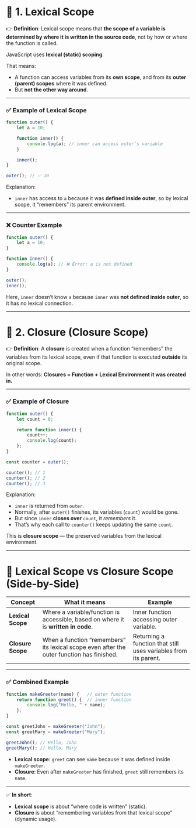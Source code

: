 # 🔹 1. Lexical Scope

👉 **Definition**:
Lexical scope means that **the scope of a variable is determined by where it is written in the source code**, not by how or where the function is called.

JavaScript uses **lexical (static) scoping**.

That means:

* A function can access variables from its **own scope**, and from its **outer (parent) scopes** where it was defined.
* But **not the other way around**.

---

### ✅ Example of Lexical Scope

```js
function outer() {
    let a = 10;

    function inner() {
        console.log(a); // inner can access outer’s variable
    }

    inner();
}

outer(); // ✅ 10
```

Explanation:

* `inner` has access to `a` because it was **defined inside outer**, so by lexical scope, it “remembers” its parent environment.

---

### ❌ Counter Example

```js
function outer() {
    let a = 10;
}

function inner() {
    console.log(a); // ❌ Error: a is not defined
}

outer();
inner();
```

Here, `inner` doesn’t know `a` because `inner` was **not defined inside outer**, so it has no lexical connection.

---

# 🔹 2. Closure (Closure Scope)

👉 **Definition**:
A **closure** is created when a function “remembers” the variables from its lexical scope, even if that function is executed **outside** its original scope.

In other words:
**Closures = Function + Lexical Environment it was created in.**

---

### ✅ Example of Closure

```js
function outer() {
    let count = 0;

    return function inner() {
        count++;
        console.log(count);
    };
}

const counter = outer();

counter(); // 1
counter(); // 2
counter(); // 3
```

Explanation:

* `inner` is returned from `outer`.
* Normally, after `outer()` finishes, its variables (`count`) would be gone.
* But since `inner` **closes over** `count`, it *remembers* it.
* That’s why each call to `counter()` keeps updating the same `count`.

This is **closure scope** — the preserved variables from the lexical environment.

---

# 🔹 Lexical Scope vs Closure Scope (Side-by-Side)

| Concept           | What it means                                                                             | Example                                                         |
| ----------------- | ----------------------------------------------------------------------------------------- | --------------------------------------------------------------- |
| **Lexical Scope** | Where a variable/function is accessible, based on where it is **written in code**.        | Inner function accessing outer variable.                        |
| **Closure Scope** | When a function “remembers” its lexical scope even after the outer function has finished. | Returning a function that still uses variables from its parent. |

---

### ✅ Combined Example

```js
function makeGreeter(name) {   // outer function
    return function greet() {  // inner function
        console.log("Hello, " + name);
    };
}

const greetJohn = makeGreeter("John");
const greetMary = makeGreeter("Mary");

greetJohn(); // Hello, John
greetMary(); // Hello, Mary
```

* **Lexical scope**: `greet` can see `name` because it was defined inside `makeGreeter`.
* **Closure**: Even after `makeGreeter` has finished, `greet` still remembers its `name`.

---

✅ **In short**:

* **Lexical scope** is about “where code is written” (static).
* **Closure** is about “remembering variables from that lexical scope” (dynamic usage).
